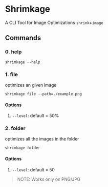 # Shrimkage

A CLI Tool for Image Optimizations
`shrink`+`image`

## Commands

### 0. help

```
shrimkage --help
```

### 1. file

optimizes an given image

```
shrimkage file --path=./example.png
```

#### Options

1. `--level`: default = 50%

### 2. folder

optimizes all the images in the folder

```
shrimkage folder
```

#### Options

1. `--level`: default = 50

> NOTE: Works only on PNG/JPG
